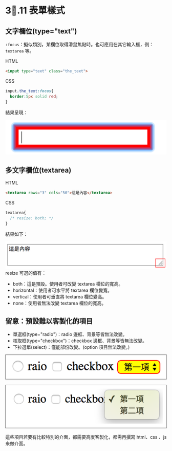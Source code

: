 # 3.11 表單樣式

## 文字欄位\(type="text"\)

`:focus`：擬似類別，某欄位取得滑鼠焦點時。也可應用在其它輸入框，例： `textarea` 等。

HTML

```html
<input type="text" class="the_text">
```

CSS

```css
input.the_text:focus{
  border:5px solid red;
}
```

結果呈現：

![](/assets/focus_status.png)

## 多文字欄位\(textarea\)

HTML

```html
<textarea rows="3" cols="50">這是內容</textarea>
```

CSS

```css
textarea{
  /* resize: both; */
}
```

結果如下：

![](/assets/textarea_resize_sample.png)resize 可選的值有：

* both：這是預設。使用者可改變 textarea 欄位的寬高。
* horizontal：使用者可水平將 textarea 欄位變寬。
* vertical：使用者可垂直將 textarea 欄位變高。
* none：使用者無法改變 textarea 欄位的寬高。

## 留意：預設難以客製化的項目

* 單選框\(type="radio"\)：radio 邊框、背景等皆無法改變。
* 核取框\(type="checkbox"\)：checkbox 邊框、背景等皆無法改變。
* 下拉選單\(select\)：僅能部份改變。\(option 項目無法改變。\)

![](/assets/form_difficult_customize.png)

![](/assets/form_difficult_customize2.png)

這些項目若要有比較特別的介面，都需要高度客製化，都需再撰寫 html、css 、js 來做介面。

